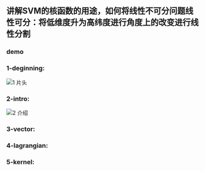 ## 讲解SVM的核函数的用途，如何将线性不可分问题线性可分：将低维度升为高纬度进行角度上的改变进行线性分割
### demo
### 1-deginning:
![1 片头](https://github.com/user-attachments/assets/473c20bc-1f97-401a-811c-76d92baed7b6)
### 2-intro:
![2 介绍](https://github.com/user-attachments/assets/a3b48b04-facf-4910-b0cd-438c15bef22f)
### 3-vector:
### 4-lagrangian:

### 5-kernel:



